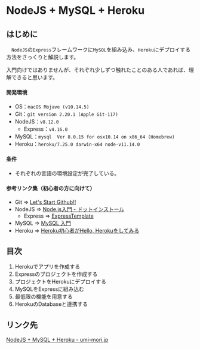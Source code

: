# NodeJS + MySQL + Heroku

## はじめに

　`NodeJS`の`Express`フレームワークに`MySQL`を組み込み、`Heroku`にデプロイする方法をさっくりと解説します。

入門向けではありませんが、それぞれ少しずつ触れたことのある人であれば、理解できると思います。

#### 開発環境

- OS：`macOS Mojave (v10.14.5)`
- Git：`git version 2.20.1 (Apple Git-117)`
- NodeJS：`v8.12.0`
  - Express：`v4.16.0`
- MySQL：`mysql  Ver 8.0.15 for osx10.14 on x86_64 (Homebrew)`
- Heroku：`heroku/7.25.0 darwin-x64 node-v11.14.0`

#### 条件

- それぞれの言語の環境設定が完了している。

#### 参考リンク集（初心者の方に向けて）

- Git => [Let's Start Github!!](https://www.umi-mori.jp/article/github/github_start.php)
- NodeJS => [Node.js入門 - ドットインストール](https://dotinstall.com/lessons/basic_nodejs)
  - Express => [ExpressTemplate](https://github.com/Masumi-M/ExpressTemplate)
- MySQL => [MySQL 入門](https://qiita.com/okamuuu/items/c4efb7dc606d9efe4282)
- Heroku => [Heroku初心者がHello, Herokuをしてみる](https://qiita.com/Arashi/items/b2f2e01259238235e187)

## 目次
1. Herokuでアプリを作成する
2. Expressのプロジェクトを作成する
3. プロジェクトをHerokuにデプロイする
4. MySQLをExpressに組み込む
5. 最低限の機能を用意する
6. HerokuのDatabaseと連携する

## リンク先
[NodeJS + MySQL + Heroku - umi-mori.jp](https://www.umi-mori.jp/article/nodejs/nodejs_mysql_heroku.php)
